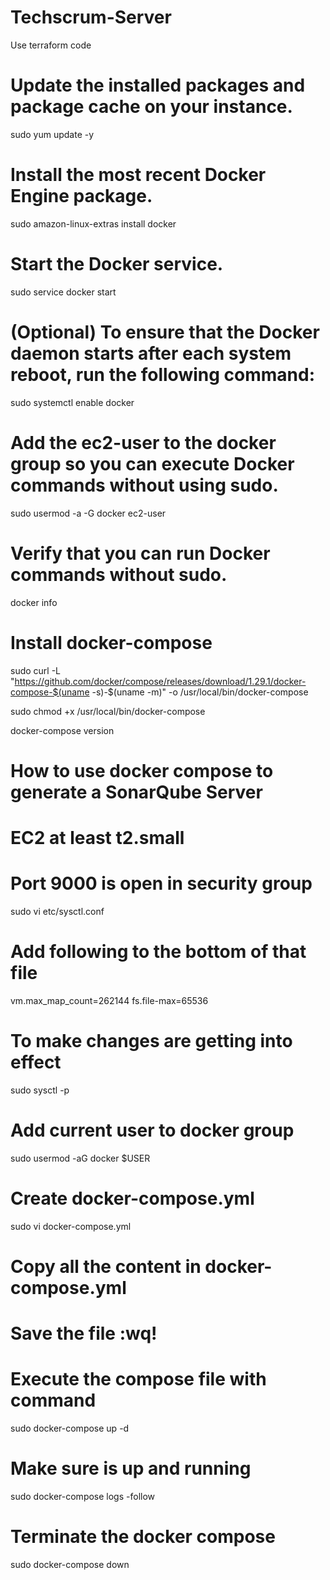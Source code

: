 # Techscrum-Server
Use terraform code 

# Update the installed packages and package cache on your instance.

sudo yum update -y

# Install the most recent Docker Engine package.

sudo amazon-linux-extras install docker

# Start the Docker service.

sudo service docker start

# (Optional) To ensure that the Docker daemon starts after each system reboot, run the following command:

sudo systemctl enable docker

# Add the ec2-user to the docker group so you can execute Docker commands without using sudo.

sudo usermod -a -G docker ec2-user

# Verify that you can run Docker commands without sudo.

docker info

# Install docker-compose

sudo curl -L "https://github.com/docker/compose/releases/download/1.29.1/docker-compose-$(uname -s)-$(uname -m)" -o /usr/local/bin/docker-compose

sudo chmod +x /usr/local/bin/docker-compose

docker-compose version

# How to use docker compose to generate a SonarQube Server
# EC2 at least t2.small
# Port 9000 is open in security group

sudo vi etc/sysctl.conf

# Add following to the bottom of that file
vm.max_map_count=262144
fs.file-max=65536

# To make changes are getting into effect
sudo sysctl -p

# Add current user to docker group
sudo usermod -aG docker $USER

# Create docker-compose.yml
sudo vi docker-compose.yml

# Copy all the content in docker-compose.yml

# Save the file :wq!

# Execute the compose file with command
sudo docker-compose up -d

# Make sure is up and running
sudo docker-compose logs -follow

# Terminate the docker compose
sudo docker-compose down
